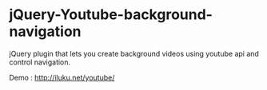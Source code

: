 # jQuery-Youtube-background-navigation
jQuery plugin that lets you create background videos using youtube api and control navigation.

Demo : http://iluku.net/youtube/
